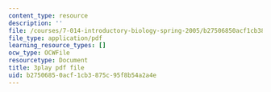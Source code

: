 ```yaml
---
content_type: resource
description: ''
file: /courses/7-014-introductory-biology-spring-2005/b27506850acf1cb3875c95f8b54a2a4e_kAN_eTW_ig0.pdf
file_type: application/pdf
learning_resource_types: []
ocw_type: OCWFile
resourcetype: Document
title: 3play pdf file
uid: b2750685-0acf-1cb3-875c-95f8b54a2a4e
---
```

